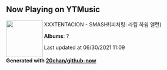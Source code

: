 ## Now Playing on YTMusic

[<img align="left" width="100" src="https://lh3.googleusercontent.com/7WuCPt_wzSaUJ8aNSmY4tzjMnx9Yyc-GFdD67nrgk4IUzdTz0B80JP9aoHP0_a-Xo0rx9PtxBKx7Xay9">](https://music.youtube.com/watch?v=qOy_S-XDmCQ)

XXXTENTACION - SMASH!(피처링: 라킴 하쉼 앨런)

**Albums**: ?

Last updated at 06/30/2021 11:09

#### Generated with [20chan/github-now](https://github.com/20chan/github-now)
